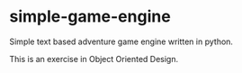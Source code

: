 simple-game-engine
==================

Simple text based adventure game engine written in python.

This is an exercise in Object Oriented Design.

